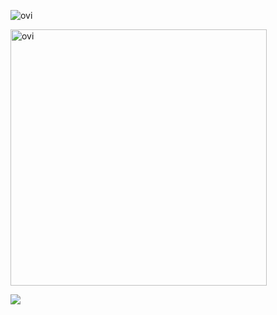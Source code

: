 <img src="https://github-readme-stats.vercel.app/api/top-langs?username=orange-na&show_icons=true&locale=en&layout=compact&theme=chartreuse-dark" alt="ovi" /></p>

<img src="https://github-readme-stats.vercel.app/api?username=orange-na&show_icons=true&locale=en&theme=chartreuse-dark" alt="ovi" width="410" /></p>


<img src="https://github-profile-trophy.vercel.app/?username=orange-na&theme=juicyfresh&no-bg=true" />
